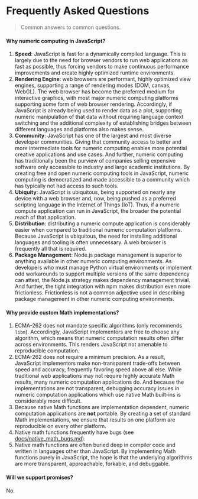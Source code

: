# Frequently Asked Questions

> Common answers to common questions.


#### Why numeric computing in JavaScript?

1. __Speed__: JavaScript is fast for a dynamically compiled language. This is largely due to the need for browser vendors to run web applications as fast as possible, thus forcing vendors to make continuous performance improvements and create highly optimized runtime environments.
1. __Rendering Engine__: web browsers are performant, highly optimized view engines, supporting a range of rendering modes (DOM, canvas, WebGL). The web browser has become the preferred medium for interactive graphics, with most major numeric computing platforms supporting some form of web browser rendering. Accordingly, if JavaScript is already being used to render data as a plot, supporting numeric manipulation of that data without requiring language context switching and the additional complexity of establishing bridges between different languages and platforms also makes sense.
1. __Community__: JavaScript has one of the largest and most diverse developer communities. Giving that community access to better and more intermediate tools for numeric computing enables more potential creative applications and use cases. And further, numeric computing has traditionally been the purview of companies selling expensive software only accessible to industry and large academic institutions. By creating free and open numeric computing tools in JavaScript, numeric computing is democratized and made accessible to a community which has typically not had access to such tools.
1. __Ubiquity__: JavaScript is ubiquitous, being supported on nearly any device with a web browser and, now, being pushed as a preferred scripting language in the Internet of Things (IoT). Thus, if a numeric compute application can run in JavaScript, the broader the potential reach of that application.
1. __Distribution__: distributing a numeric compute application is considerably easier when compared to traditional numeric computation platforms. Because JavaScript is ubiquitous, the need for installing additional languages and tooling is often unnecessary. A web browser is frequently all that is required.
1. __Package Management__: Node.js package management is superior to anything available in other numeric computing environments. As developers who must manage Python virtual environments or implement odd workarounds to support multiple versions of the same dependency can attest, the Node.js strategy makes dependency management trivial. And further, the tight integration with npm makes distribution even more frictionless. Frictionless is not a common adjective used in describing package management in other numeric computing environments.



#### Why provide custom Math implementations?

1. ECMA-262 does not mandate specific algorithms (only recommends `libm`). Accordingly, JavaScript implementors are free to choose any algorithm, which means that numeric computation results often differ across environments. This renders JavaScript not amenable to reproducible computation.
1. ECMA-262 does not require a minimum precision. As a result, JavaScript implementors make non-transparent trade-offs between speed and accuracy, frequently favoring speed above all else. While traditional web applications may not require highly accurate Math results, many numeric computation applications do. And because the implementations are not transparent, debugging accuracy issues in numeric computation applications which use native Math built-ins is considerably more difficult.
1. Because native Math functions are implementation dependent, numeric computation applications are __not__ portable. By creating a set of standard Math implementations, we ensure that results on one platform are reproducible on every other platform.
1. Native math functions frequently have bugs (see [docs/native_math_bugs.md][native-math-bugs]).
1. Native math functions are often buried deep in compiler code and written in languages other than JavaScript. By implementing Math functions purely in JavaScript, the hope is that the underlying algorithms are more transparent, approachable, forkable, and debuggable.



#### Will we support promises?

No.



<!-- <links> -->

<!-- TODO: internal project link -->

[native-math-bugs]: https://github.com/stdlib-js/stdlib/docs/native_math_bugs.md

<!-- </links> -->
